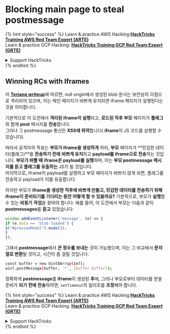 # Blocking main page to steal postmessage

{% hint style="success" %}
Learn & practice AWS Hacking:<img src="/.gitbook/assets/arte.png" alt="" data-size="line">[**HackTricks Training AWS Red Team Expert (ARTE)**](https://training.hacktricks.xyz/courses/arte)<img src="/.gitbook/assets/arte.png" alt="" data-size="line">\
Learn & practice GCP Hacking: <img src="/.gitbook/assets/grte.png" alt="" data-size="line">[**HackTricks Training GCP Red Team Expert (GRTE)**<img src="/.gitbook/assets/grte.png" alt="" data-size="line">](https://training.hacktricks.xyz/courses/grte)

<details>

<summary>Support HackTricks</summary>

* Check the [**subscription plans**](https://github.com/sponsors/carlospolop)!
* **Join the** 💬 [**Discord group**](https://discord.gg/hRep4RUj7f) or the [**telegram group**](https://t.me/peass) or **follow** us on **Twitter** 🐦 [**@hacktricks\_live**](https://twitter.com/hacktricks\_live)**.**
* **Share hacking tricks by submitting PRs to the** [**HackTricks**](https://github.com/carlospolop/hacktricks) and [**HackTricks Cloud**](https://github.com/carlospolop/hacktricks-cloud) github repos.

</details>
{% endhint %}

## Winning RCs with Iframes

이 [**Terjanq writeup**](https://gist.github.com/terjanq/7c1a71b83db5e02253c218765f96a710)에 따르면, null origin에서 생성된 blob 문서는 보안상의 이점으로 격리되어 있으며, 이는 메인 페이지가 바쁘게 유지되면 iframe 페이지가 실행된다는 것을 의미합니다.

기본적으로 이 도전에서 **격리된 iframe이 실행**되고, **로드된 직후** **부모** 페이지가 **플래그**와 함께 **post** 메시지를 **전송**합니다.\
그러나 그 postmessage 통신은 **XSS에 취약**합니다( **iframe**이 JS 코드를 실행할 수 있습니다).

따라서 공격자의 목표는 **부모가 iframe을 생성하게** 하되, **부모** 페이지가 **민감한 데이터(플래그)**를 **전송하기 전에** **바쁘게 유지**하고 **payload를 iframe으로 전송**하는 것입니다. **부모가 바쁠 때** **iframe은 payload를 실행**하며, 이는 **부모 postmessage 메시지를 듣고 플래그를 유출하는** JS가 될 것입니다.\
마지막으로, iframe이 payload를 실행하고 부모 페이지가 바쁘지 않게 되면, 플래그를 전송하고 payload가 이를 유출합니다.

하지만 부모가 **iframe을 생성한 직후에 바쁘게 만들고, 민감한 데이터를 전송하기 위해 iframe이 준비되기를 기다리는 동안 어떻게 할 수 있을까요?** 기본적으로, 부모가 **실행**할 수 있는 **비동기** **작업**을 찾아야 합니다. 예를 들어, 이 도전에서 부모는 다음과 같이 **postmessages**를 **듣고** 있었습니다:
```javascript
window.addEventListener('message', (e) => {
if (e.data == 'blob loaded') {
$("#previewModal").modal();
}
});
```
그래서 **postmessage**에서 **큰 정수를 보내는** 것이 가능했으며, 이는 그 비교에서 **문자열로 변환**될 것이고, 시간이 좀 걸릴 것입니다:
```bash
const buffer = new Uint8Array(1e7);
win?.postMessage(buffer, '*', [buffer.buffer]);
```
정확하게 **postmessage**를 **iframe**이 생성된 **후**에, 그러나 부모로부터 데이터를 받을 준비가 **되기 전에** **전송**하려면, `setTimeout`의 밀리초를 **조정**해야 합니다.

{% hint style="success" %}
Learn & practice AWS Hacking:<img src="/.gitbook/assets/arte.png" alt="" data-size="line">[**HackTricks Training AWS Red Team Expert (ARTE)**](https://training.hacktricks.xyz/courses/arte)<img src="/.gitbook/assets/arte.png" alt="" data-size="line">\
Learn & practice GCP Hacking: <img src="/.gitbook/assets/grte.png" alt="" data-size="line">[**HackTricks Training GCP Red Team Expert (GRTE)**<img src="/.gitbook/assets/grte.png" alt="" data-size="line">](https://training.hacktricks.xyz/courses/grte)

<details>

<summary>Support HackTricks</summary>

* Check the [**subscription plans**](https://github.com/sponsors/carlospolop)!
* **Join the** 💬 [**Discord group**](https://discord.gg/hRep4RUj7f) or the [**telegram group**](https://t.me/peass) or **follow** us on **Twitter** 🐦 [**@hacktricks\_live**](https://twitter.com/hacktricks\_live)**.**
* **Share hacking tricks by submitting PRs to the** [**HackTricks**](https://github.com/carlospolop/hacktricks) and [**HackTricks Cloud**](https://github.com/carlospolop/hacktricks-cloud) github repos.

</details>
{% endhint %}
